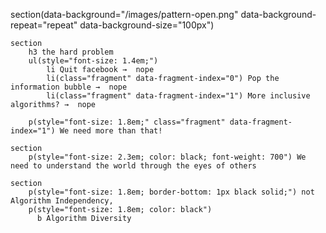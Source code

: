 section(data-background="/images/pattern-open.png" data-background-repeat="repeat" data-background-size="100px")

    section
        h3 the hard problem
        ul(style="font-size: 1.4em;")
            li Quit facebook →  nope
            li(class="fragment" data-fragment-index="0") Pop the information bubble →  nope
            li(class="fragment" data-fragment-index="1") More inclusive algorithms? →  nope

        p(style="font-size: 1.8em;" class="fragment" data-fragment-index="1") We need more than that!

    section
        p(style="font-size: 2.3em; color: black; font-weight: 700") We need to understand the world through the eyes of others

    section
        p(style="font-size: 1.8em; border-bottom: 1px black solid;") not Algorithm Independency,
        p(style="font-size: 1.8em; color: black")
          b Algorithm Diversity
